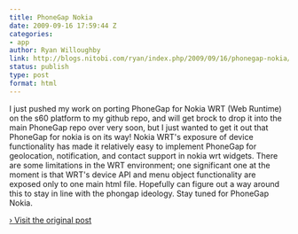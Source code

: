 ```yaml
---
title: PhoneGap Nokia
date: 2009-09-16 17:59:44 Z
categories:
- app
author: Ryan Willoughby
link: http://blogs.nitobi.com/ryan/index.php/2009/09/16/phonegap-nokia/
status: publish
type: post
format: html
---
```


I just pushed my work on porting PhoneGap for Nokia WRT (Web Runtime) on the s60 platform to my github repo, and will get brock to drop it into the main PhoneGap repo over very soon, but I just wanted to get it out that PhoneGap for nokia is on its way! Nokia WRT's exposure of device functionality has made it relatively easy to implement PhoneGap for geolocation, notification, and contact support in nokia wrt widgets. There are some limitations in the WRT environment; one significant one at the moment is that WRT's device API and menu object functionality are exposed only to one main html file. Hopefully can figure out a way around this to stay in line with the phongap ideology. Stay tuned for PhoneGap Nokia.

[› Visit the original post](http://blogs.nitobi.com/ryan/index.php/2009/09/16/PhoneGap-nokia/)
